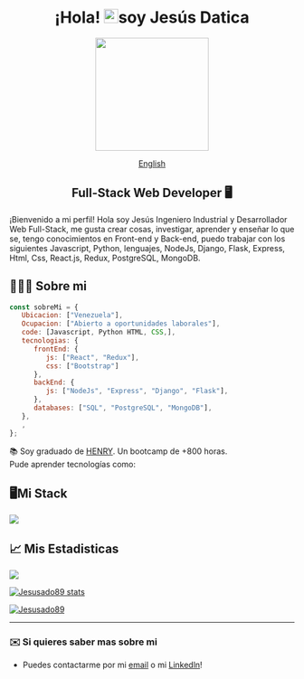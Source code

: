 <div align="center">

# ¡Hola! <img src="https://media.giphy.com/media/hvRJCLFzcasrR4ia7z/giphy.gif" width="25px">soy Jesús Datica </h1>

<img src="https://media2.giphy.com/media/zhYSVCirREeIZtONCI/giphy.gif?cid=ecf05e47fgjyv7k23bs3tpq8imq2tdf299yjveksn3ddl1uw&rid=giphy.gif" width=200 />

[English](./README.md)

## Full-Stack Web Developer 🖥️

</div>

¡Bienvenido a mi perfil! Hola soy Jesús Ingeniero Industrial y Desarrollador Web Full-Stack, me gusta crear cosas, investigar, aprender y enseñar lo que se, tengo conocimientos en Front-end y Back-end, puedo trabajar con los siguientes Javascript, Python, lenguajes, NodeJs, Django, Flask, Express, Html, Css, React.js, Redux, PostgreSQL, MongoDB.
## 🙋🏻‍♂️ Sobre mi

```javascript
const sobreMi = {
   Ubicacion: ["Venezuela"],
   Ocupacion: ["Abierto a oportunidades laborales"],
   code: [Javascript, Python HTML, CSS,],
   tecnologias: {
      frontEnd: {
         js: ["React", "Redux"],
         css: ["Bootstrap"]
      },
      backEnd: {
         js: ["NodeJs", "Express", "Django", "Flask"],
      },
      databases: ["SQL", "PostgreSQL", "MongoDB"],
   },
   ,
};
```

📚 Soy graduado de [HENRY](https://www.soyhenry.com). Un bootcamp de +800 horas. <br/>
Pude aprender tecnologías como:

## 🖥️Mi Stack
<p align="left">
  <a href="https://skillicons.dev">
    <img src="https://skillicons.dev/icons?i=js,python,html,css,bootstrap,react,redux,nodejs,express,django,flask,postgres,mongodb,git,github" />
  </a>
</p>

## 📈 Mis Estadisticas
<a href="http://www.github.com/Jesusado89"><img src="https://github-readme-streak-stats.herokuapp.com/?user=BryanMillon&stroke=0891b2&background=1c1917&ring=0891b2&fire=0891b2&currStreakNum=0891b2&currStreakLabel=0891b2&sideNums=0891b2&sideLabels=0891b2&dates=0891b2&hide_border=true" /></a>

<a href="http://www.github.com/Jesusado89
"><img src="https://github-readme-stats.vercel.app/api?username=Jesusado89&show_icons=true&hide=&count_private=true&title_color=0891b2&text_color=0891b2&icon_color=0891b2&bg_color=1c1917&hide_border=true&show_icons=true" alt="Jesusado89
 stats" /></a>

<a href="https://github.com/Jesusado89
" align="left"><img src="https://github-readme-stats.vercel.app/api/top-langs/?username=Jesusado89&langs_count=10&title_color=0891b2&text_color=0891b2&icon_color=0891b2&bg_color=1c1917&hide_border=true&locale=en&custom_title=Top%20%Languages" alt="Jesusado89
" /></a>

---

### ✉️ Si quieres saber mas sobre mi
* Puedes contactarme por mi [email](mailto:jesusado.89@gmail.com) o mi [Linkedln]([https://www.linkedin.com/in/bryan-mill%C3%B3n/](https://www.linkedin.com/in/jes%C3%BAs-datica-6b0b98197/))!
